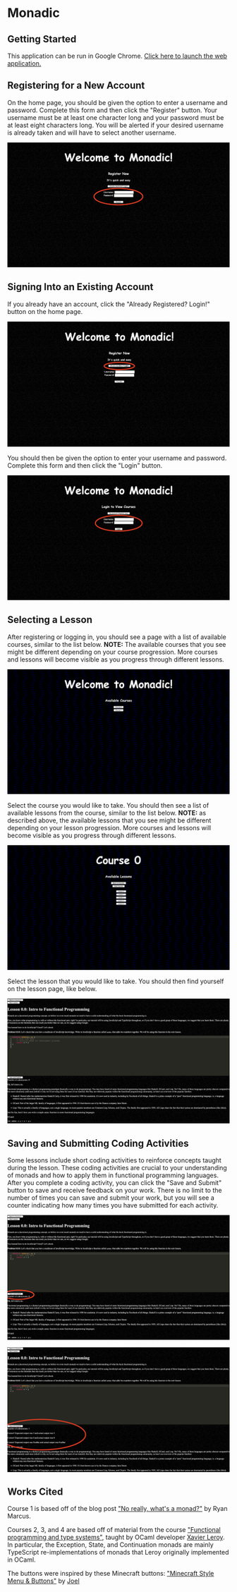 # Monadic

## Getting Started
This application can be run in Google Chrome. 
[Click here to launch the web application.](https://jhumonadic.herokuapp.com/)

## Registering for a New Account
On the home page, you should be given the option to enter a username and password. Complete this form and then click the 
"Register" button. Your username must be at least one character long and your password must be at least eight characters
long. You will be alerted if your desired username is already taken and will have to select another username.

![](docs/register.png)

## Signing Into an Existing Account
If you already have an account, click the "Already Registered? Login!" button on the home page. 

![](docs/signin1.png)

You should then be given the option to enter your username and password. Complete this form and then click the "Login" 
button.

![](docs/signin2.png)

## Selecting a Lesson
After registering or logging in, you should see a page with a list of available courses, similar to the list below. 
**NOTE:** The available courses that you see might be different depending on your course progression. More courses and 
lessons will become visible as you progress through different lessons. 

![](docs/lessonselection1.png)

Select the course you would like to take. You should then see a list of available lessons from the course, similar to 
the list below. **NOTE:** as described above, the available lessons that you see might be different depending on your 
lesson progression. More courses and lessons will become visible as you progress through different lessons. 

![](docs/lessonselection2.png)

Select the lesson that you would like to take. You should then find yourself on the lesson page, like below.

![](docs/lessonselection3.png)

## Saving and Submitting Coding Activities
Some lessons include short coding activities to reinforce concepts taught during the lesson. These coding activities are
crucial to your understanding of monads and how to apply them in functional programming languages. After you complete a
coding activity, you can click the "Save and Submit" button to save and receive feedback on your work. There is no limit
to the number of times you can save and submit your work, but you will see a counter indicating how many times you have
submitted for each activity. 

![](docs/activities1.png)

![](docs/activities2.png)

## Works Cited

Course 1 is based off of the blog post ["No really, what's a monad?"](https://rmarcus.info/blog/2016/12/14/monads.html) by Ryan Marcus.

Courses 2, 3, and 4 are based off of material from the course ["Functional programming and type systems"](https://xavierleroy.org/mpri/2-4/), taught by OCaml developer [Xavier Leroy](https://xavierleroy.org/teaching.html). In particular, the Exception, State, and Continuation monads are mainly TypeScript re-implementations of monads that Leroy originally implemented in OCaml.

The buttons were inspired by these Minecraft buttons: ["Minecraft Style Menu & Buttons"](https://codepen.io/joexmdq/pen/EOMLzg) by [Joel](https://codepen.io/joexmdq)